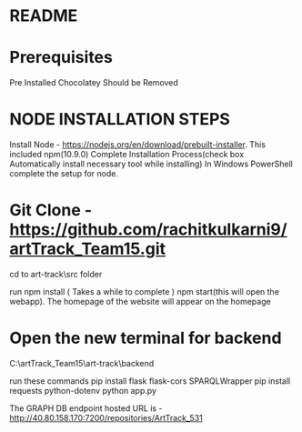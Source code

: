 # README

# Prerequisites
Pre Installed Chocolatey Should be Removed


# NODE INSTALLATION STEPS
Install Node - https://nodejs.org/en/download/prebuilt-installer. This included npm(10.9.0)
Complete Installation Process(check box Automatically install necessary tool while installing)
In Windows PowerShell complete the setup for node.

# Git Clone - https://github.com/rachitkulkarni9/artTrack_Team15.git
cd to art-track\src folder

run 
npm install ( Takes a while to complete )
npm start(this will open the webapp). The homepage of the website will appear on the homepage

# Open the new terminal for backend
C:\artTrack_Team15\art-track\backend

run these commands
pip install flask flask-cors SPARQLWrapper
pip install requests python-dotenv
python app.py


The GRAPH DB endpoint hosted URL is - http://40.80.158.170:7200/repositories/ArtTrack_531




